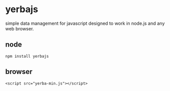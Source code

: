 yerbajs
=======

simple data management for javascript designed to work in node.js and any web browser.

node
---
``` npm install yerbajs ```

browser
---
``` <script src="yerba-min.js"></script> ```
